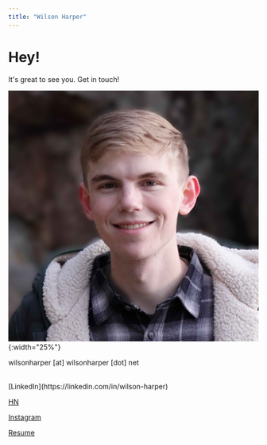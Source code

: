 ```yaml
---
title: "Wilson Harper"
---
```



# Hey!
It's great to see you. Get in touch!

![Alt text](/picture.jpg){:width="25%"}


<!-- put this where you want the email to appear -->
<div id="email" data-user="hey" data-domain="wilsonharper.net"></div>

<noscript>wilsonharper [at] wilsonharper [dot] net</noscript>

<script>
document.addEventListener('DOMContentLoaded', function () {
  var el = document.getElementById('email');
  if (!el) return;
  var user = el.dataset.user || '';
  var domain = el.dataset.domain || '';
  var address = user + '@' + domain;

  // clickable mailto link
  var a = document.createElement('a');
  a.href = 'mailto:' + address;
  a.textContent = address;
  el.appendChild(a);
});
</script>
<br>
[LinkedIn](https://linkedin.com/in/wilson-harper)

[HN](https://news.ycombinator.com/user?id=WilsonHarper)

[Instagram](https://www.instagram.com/wils.harp/)

[Resume](Resume.md)
